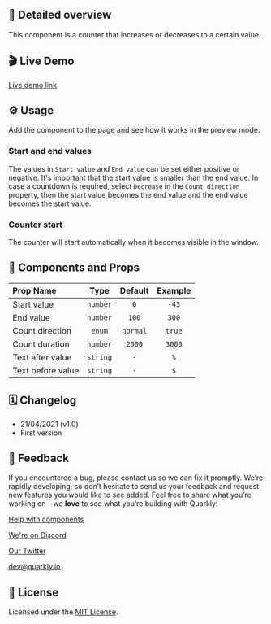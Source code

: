 ## 📖 Detailed overview

This component is a counter that increases or decreases to a certain value.

## 🎬 Live Demo

[Live demo link](https://quarkly-catalog.netlify.app/counter/)

## ⚙️ Usage

Add the component to the page and see how it works in the preview mode.

### Start and end values

The values in `Start value` and `End value` can be set either positive or negative. It's important that the start value is smaller than the end value.
In case a countdown is required, select `Decrease` in the `Count direction` property, then the start value becomes the end value and the end value becomes the start value.

### Counter start

The counter will start automatically when it becomes visible in the window.

## 🧩 Components and Props

| Prop Name         |   Type   | Default  | Example |
| :---------------- | :------: | :------: | :-----: |
| Start value       | `number` |   `0`    |  `-43`  |
| End value         | `number` |  `100`   |  `300`  |
| Count direction   |  `enum`  | `normal` | `true`  |
| Count duration    | `number` |  `2000`  | `3000`  |
| Text after value  | `string` |   `-`    |   `%`   |
| Text before value | `string` |   `-`    |   `$`   |

## 🗓 Changelog

-   21/04/2021 (v1.0)
-   First version

## 📮 Feedback

If you encountered a bug, please contact us so we can fix it promptly. We’re rapidly developing, so don’t hesitate to send us your feedback and request new features you would like to see added. Feel free to share what you’re working on - we **love** to see what you’re building with Quarkly!

[Help with components](https://community.quarkly.io/c/requests/11)

[We're on Discord](https://discord.gg/f9KhSMGX)

[Our Twitter](https://twitter.com/quarklyapp)

[dev@quarkly.io](mailto:dev@quarkly.io)

## 📝 License

Licensed under the [MIT License](./LICENSE).
